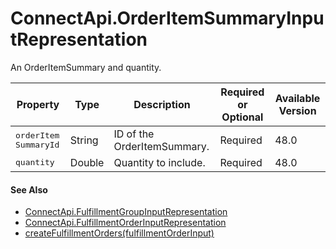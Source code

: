 # ConnectApi.OrderItemSummaryInputRepresentation

An OrderItemSummary and quantity.

| Property | Type | Description | Required or Optional | Available Version |
| --- | --- | --- | --- | --- |
| <samp class="codeph apex_code">orderItem​SummaryId</samp> | String | ID of the OrderItemSummary. | Required | 48.0 |
| <samp class="codeph apex_code">quantity</samp> | Double | Quantity to include. | Required | 48.0 |

#### See Also

- [ConnectApi.FulfillmentGroupInputRepresentation](atlas.en-us.230.0.order_management_developer_guide.meta/order_management_developer_guide/apex_connectapi_input_fulfillment_group.htm "A list of OrderItemSummaries to be fulfilled together, and the fulfillment location that will handle them. The fulfillment type is one of the values defined for the Type field on the FulfillmentOrder object, such as “Warehouse” or “Retail Store.” The specified type is assigned to the FulfillmentOrder for this fulfillment group.")
- [ConnectApi.FulfillmentOrderInputRepresentation](atlas.en-us.230.0.order_management_developer_guide.meta/order_management_developer_guide/apex_connectapi_input_fulfillment_order.htm "An OrderDeliveryGroupSummary that defines a delivery method and recipient, and a list of fulfillment groups to assign to FulfillmentOrders. Each fulfillment group is a set of OrderItemSummaries that match the OrderDeliveryGroupSummary and share the same fulfillment location. The method creates a FulfillmentOrder for each fulfillment group and a FulfillmentOrderLineItem for each OrderItemSummary.")
- [createFulfillmentOrders(fulfillmentOrderInput)](atlas.en-us.230.0.order_management_developer_guide.meta/order_management_developer_guide/apex_ConnectAPI_FulfillmentOrder_static_methods.htm#apex_ConnectAPI_FulfillmentOrder_createFulfillmentOrders_1 "Create one or more FulfillmentOrders and FulfillmentOrderLineItems for an OrderDeliveryGroupSummary, which defines a delivery method and recipient for an OrderSummary. You specify the OrderItemSummaries to allocate, which can be fulfilled from different locations. Specifying multiple fulfillment groups creates one FulfillmentOrder for each location. For each OrderItemSummary, a FulfillmentOrderLineItem is created and assigned to the corresponding FulfillmentOrder.")
